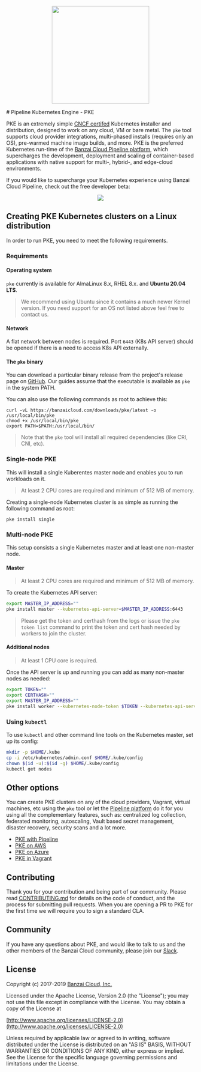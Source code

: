 <p align="center"><img src="docs/img/logo.png" width="260"></p>
# Pipeline Kubernetes Engine - PKE

PKE is an extremely simple [CNCF certifed](https://www.cncf.io/certification/software-conformance/#logos) Kubernetes installer and distribution, designed to work on any cloud, VM or bare metal. The `pke` tool supports cloud provider integrations, multi-phased installs (requires only an OS), pre-warmed machine image builds, and more. PKE is the preferred Kubernetes run-time of the [Banzai Cloud Pipeline platform](https://beta.banzaicloud.io/), which supercharges the development, deployment and scaling of container-based applications with native support for multi-, hybrid-, and edge-cloud environments.

If you would like to supercharge your Kubernetes experience using Banzai Cloud Pipeline, check out the free developer beta:
<p align="center">
  <a href="https://beta.banzaicloud.io">
  <img src="https://camo.githubusercontent.com/a487fb3128bcd1ef9fc1bf97ead8d6d6a442049a/68747470733a2f2f62616e7a6169636c6f75642e636f6d2f696d672f7472795f706970656c696e655f627574746f6e2e737667">
  </a>
</p>

## Creating PKE Kubernetes clusters on a Linux distribution

In order to run PKE, you need to meet the following requirements.

### Requirements

#### Operating system

`pke` currently is available for AlmaLinux 8.x, RHEL 8.x. and **Ubuntu 20.04 LTS**.

> We recommend using Ubuntu since it contains a much newer Kernel version. If you need support for an OS not listed above feel free to contact us.

#### Network

A flat network between nodes is required. Port `6443` (K8s API server) should be opened if there is a need to access K8s API externally.

#### The `pke` binary

You can download a particular binary release from the project's release page on [GitHub](https://github.com/banzaicloud/pke/releases). Our guides assume that the executable is available as `pke` in the system PATH.

You can also use the following commands as root to achieve this:


```
curl -vL https://banzaicloud.com/downloads/pke/latest -o /usr/local/bin/pke
chmod +x /usr/local/bin/pke
export PATH=$PATH:/usr/local/bin/
```

> Note that the `pke` tool will install all required dependencies (like CRI, CNI, etc).

### Single-node PKE

This will install a single Kuberentes master node and enables you to run workloads on it.

> At least 2 CPU cores are required and minimum of 512 MB of memory.

Creating a single-node Kubernetes cluster is as simple as running the following command as root:

`pke install single`

### Multi-node PKE

This setup consists a single Kubernetes master and at least one non-master node.

#### Master

> At least 2 CPU cores are required and minimum of 512 MB of memory.

To create the Kubernetes API server:

```bash
export MASTER_IP_ADDRESS=""
pke install master --kubernetes-api-server=$MASTER_IP_ADDRESS:6443
```

>Please get the token and certhash from the logs or issue the `pke token list` command to print the token and cert hash needed by workers to join the cluster.
>

#### Additional nodes

> At least 1 CPU core is required.

Once the API server is up and running you can add as many non-master nodes as needed:

```bash
export TOKEN=""
export CERTHASH=""
export MASTER_IP_ADDRESS=""
pke install worker --kubernetes-node-token $TOKEN --kubernetes-api-server-ca-cert-hash $CERTHASH --kubernetes-api-server $MASTER_IP_ADDRESS:6443
```

### Using `kubectl`

To use `kubectl` and other command line tools on the Kubernetes master, set up its config:

```bash
mkdir -p $HOME/.kube
cp -i /etc/kubernetes/admin.conf $HOME/.kube/config
chown $(id -u):$(id -g) $HOME/.kube/config
kubectl get nodes
```

## Other options

You can create PKE clusters on any of the cloud providers, Vagrant, virtual machines, etc using the `pke` tool or let the [Pipeline platform](https://beta.banzaicloud.io/) do it for you using all the complementary features, such as: centralized log collection, federated monitoring, autoscaling, Vault based secret management, disaster recovery, security scans and a lot more.

- [PKE with Pipeline](https://beta.banzaicloud.io/)
- [PKE on AWS](/docs/aws.md)
- [PKE on Azure](/docs/azure.md)
- [PKE in Vagrant](/docs/vagrant.md)

## Contributing

Thank you for your contribution and being part of our community. Please read [CONTRIBUTING.md](.github/CONTRIBUTING.md) for details on the code of conduct, and the process for submitting pull requests. When you are opening a PR to PKE for the first time we will require you to sign a standard CLA.

## Community

If you have any questions about PKE, and would like to talk to us and the other members of the Banzai Cloud community, please join our [Slack](https://slack.banzaicloud.io/).

## License

Copyright (c) 2017-2019 [Banzai Cloud, Inc.](https://banzaicloud.com)

Licensed under the Apache License, Version 2.0 (the "License");
you may not use this file except in compliance with the License.
You may obtain a copy of the License at

[http://www.apache.org/licenses/LICENSE-2.0](http://www.apache.org/licenses/LICENSE-2.0)

Unless required by applicable law or agreed to in writing, software
distributed under the License is distributed on an "AS IS" BASIS,
WITHOUT WARRANTIES OR CONDITIONS OF ANY KIND, either express or implied.
See the License for the specific language governing permissions and
limitations under the License.

